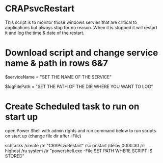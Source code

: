 # CRAPsvcRestart
This script is to monitor those windows servies that are critical to applications but always stop for no reason. When it is stopped it will restart it and log the time & date of the restart. 
# Download script and change service name & path in rows 6&7
$serviceName = "SET THE NAME OF THE SERVICE" 

$logFilePath = "SET THE PATH OF THE DIR WHERE YOU WANT TO LOG"
# Create Scheduled task to run on start up
open Power Shell with admin rights and run command below to run scripts on start up (change file dir after -File)

schtasks /create /tn "CRAPsvcRestart" /sc onstart /delay 0000:30 /rl highest /ru system /tr "powershell.exe -File SET PATH WHERE SCRIPT IS STORED"
